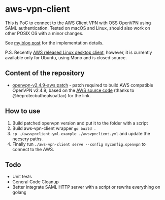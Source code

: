 # aws-vpn-client

This is PoC to connect to the AWS Client VPN with OSS OpenVPN using SAML
authentication. Tested on macOS and Linux, should also work on other POSIX OS with a minor changes.

See [my blog post](https://smallhacks.wordpress.com/2020/07/08/aws-client-vpn-internals/) for the implementation details.

P.S. Recently [AWS released Linux desktop client](https://aws.amazon.com/about-aws/whats-new/2021/06/aws-client-vpn-launches-desktop-client-for-linux/), however, it is currently available only for Ubuntu, using Mono and is closed source. 

## Content of the repository

- [openvpn-v2.4.9-aws.patch](openvpn-v2.4.9-aws.patch) - patch required to build
AWS compatible OpenVPN v2.4.9, based on the
[AWS source code](https://amazon-source-code-downloads.s3.amazonaws.com/aws/clientvpn/osx-v1.2.5/openvpn-2.4.5-aws-2.tar.gz) (thanks to @heprotecbuthealsoattac) for the link.

## How to use

1. Build patched openvpn version and put it to the folder with a script
2. Build aws-vpn-client wrapper `go build .`
3. `cp ./awsvpnclient.yml.example ./awsvpnclient.yml` and update the necsery paths.
4. Finally run `./aws-vpn-client serve --config myconfig.openvpn` to connect to the AWS.

## Todo

* Unit tests
* General Code Cleanup
* Better integrate SAML HTTP server with a script or rewrite everything on golang
